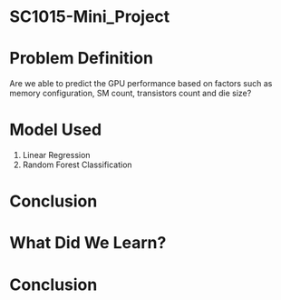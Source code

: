 # SC1015-Mini_Project


# Problem Definition 
Are we able to predict the GPU performance based on factors such as memory configuration, SM count, transistors count and die size? 


# Model Used 
1. Linear Regression
2. Random Forest Classification 

# Conclusion 

# What Did We Learn? 

# Conclusion 


